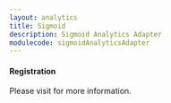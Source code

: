 ```yaml
---
layout: analytics
title: Sigmoid
description: Sigmoid Analytics Adapter
modulecode: sigmoidAnalyticsAdapter
---
```


#### Registration

Please visit []() for more information.

